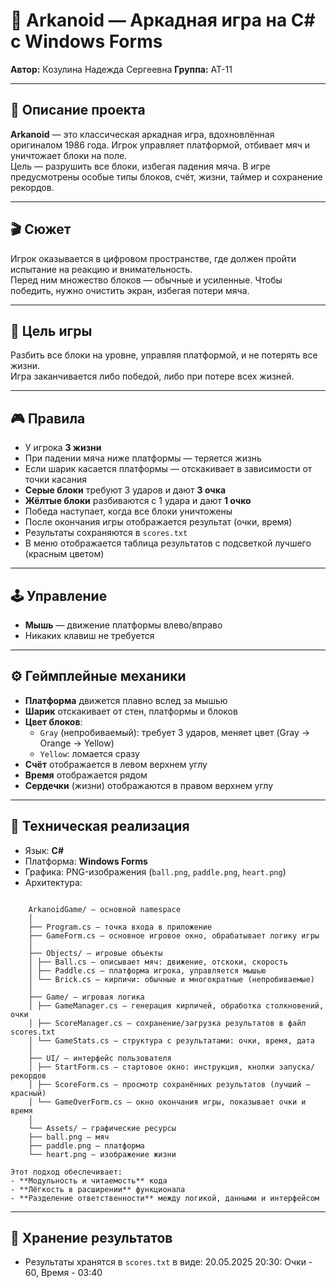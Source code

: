 # 🧱 Arkanoid — Аркадная игра на C# с Windows Forms

**Автор:** Козулина Надежда Сергеевна 
**Группа:** АТ-11 

---

## 📘 Описание проекта

**Arkanoid** — это классическая аркадная игра, вдохновлённая оригиналом 1986 года. Игрок управляет платформой, отбивает мяч и уничтожает блоки на поле.  
Цель — разрушить все блоки, избегая падения мяча. В игре предусмотрены особые типы блоков, счёт, жизни, таймер и сохранение рекордов.

---

## 🎬 Сюжет

Игрок оказывается в цифровом пространстве, где должен пройти испытание на реакцию и внимательность.  
Перед ним множество блоков — обычные и усиленные. Чтобы победить, нужно очистить экран, избегая потери мяча.  

---

## 🎯 Цель игры

Разбить все блоки на уровне, управляя платформой, и не потерять все жизни.  
Игра заканчивается либо победой, либо при потере всех жизней.

---

## 🎮 Правила

- У игрока **3 жизни**
- При падении мяча ниже платформы — теряется жизнь
- Если шарик касается платформы — отскакивает в зависимости от точки касания
- **Серые блоки** требуют 3 ударов и дают **3 очка**
- **Жёлтые блоки** разбиваются с 1 удара и дают **1 очко**
- Победа наступает, когда все блоки уничтожены
- После окончания игры отображается результат (очки, время)
- Результаты сохраняются в `scores.txt`
- В меню отображается таблица результатов с подсветкой лучшего (красным цветом)

---

## 🕹 Управление

- **Мышь** — движение платформы влево/вправо
- Никаких клавиш не требуется

---

## ⚙️ Геймплейные механики

- **Платформа** движется плавно вслед за мышью
- **Шарик** отскакивает от стен, платформы и блоков
- **Цвет блоков**:
  - `Gray` (непробиваемый): требует 3 ударов, меняет цвет (Gray → Orange → Yellow)
  - `Yellow`: ломается сразу
- **Счёт** отображается в левом верхнем углу
- **Время** отображается рядом
- **Сердечки** (жизни) отображаются в правом верхнем углу

---

## 🧱 Техническая реализация

- Язык: **C#**
- Платформа: **Windows Forms**
- Графика: PNG-изображения (`ball.png`, `paddle.png`, `heart.png`)
- Архитектура:
<pre lang="markdown"><code>
	ArkanoidGame/ — основной namespace
	│
	├── Program.cs — точка входа в приложение
	├── GameForm.cs — основное игровое окно, обрабатывает логику игры
	│
	├── Objects/ — игровые объекты
	│ ├── Ball.cs — описывает мяч: движение, отскоки, скорость
	│ ├── Paddle.cs — платформа игрока, управляется мышью
	│ └── Brick.cs — кирпичи: обычные и многократные (непробиваемые)
	│
	├── Game/ — игровая логика
	│ ├── GameManager.cs — генерация кирпичей, обработка столкновений, очки
	│ ├── ScoreManager.cs — сохранение/загрузка результатов в файл scores.txt
	│ └── GameStats.cs — структура с результатами: очки, время, дата
	│
	├── UI/ — интерфейс пользователя
	│ ├── StartForm.cs — стартовое окно: инструкция, кнопки запуска/рекордов
	│ ├── ScoreForm.cs — просмотр сохранённых результатов (лучший — красный)
	│ └── GameOverForm.cs — окно окончания игры, показывает очки и время
	│
	└── Assets/ — графические ресурсы
	├── ball.png — мяч
	├── paddle.png — платформа
	└── heart.png — изображение жизни</code></pre>
	

	Этот подход обеспечивает:
	- **Модульность и читаемость** кода
	- **Лёгкость в расширении** функционала
	- **Разделение ответственности** между логикой, данными и интерфейсом


---

## 💾 Хранение результатов

- Результаты хранятся в `scores.txt` в виде: 20.05.2025 20:30: Очки - 60, Время - 03:40
